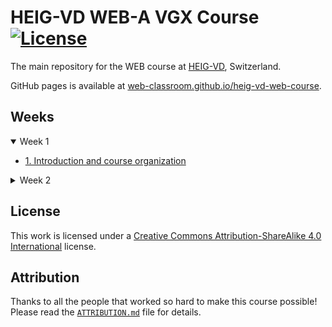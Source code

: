 # HEIG-VD WEB-A VGX Course [![License](https://img.shields.io/github/license/web-classroom/heig-vd-web-course)](./LICENSE.md)

The main repository for the WEB course at [HEIG-VD](https://heig-vd.ch),
Switzerland.

GitHub pages is available at
[web-classroom.github.io/heig-vd-web-course](https://web-classroom.github.io/heig-vd-web-course).

## Weeks

<details open>
<summary>Week 1</summary>

- [1. Introduction and course organization](./01-introduction-and-course-organization/README.md)

</details>
<details>
<summary>Week 2</summary>

- [Nothing yet](https://www.youtube.com/watch?v=dQw4w9WgXcQ)

</details>

## License

This work is licensed under a
[Creative Commons Attribution-ShareAlike 4.0 International](./LICENSE.md)
license.

## Attribution

Thanks to all the people that worked so hard to make this course possible!
Please read the [`ATTRIBUTION.md`](./ATTRIBUTION.md) file for details.
